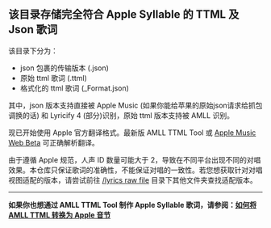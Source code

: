 ## 该目录存储完全符合 Apple Syllable 的 TTML 及 Json 歌词

该目录下分为：
- json 包裹的传输版本 (.json)
- 原始 ttml 歌词 (.ttml)
- 格式化的 ttml 歌词 (_Format.json)

其中，json 版本支持直接被 Apple Music (如果你能给苹果的原始json请求给抓包调换的话) 和 Lyricify 4 (部分)识别，原始 ttml 版本支持被 AMLL 识别。

现已开始使用 Apple 官方翻译格式。最新版 AMLL TTML Tool 或 [Apple Music Web Beta](https://beta.music.apple.com/) 可正确解析翻译。

由于遵循 Apple 规范，人声 ID 数量可能大于 2，导致在不同平台出现不同的对唱效果。本仓库只保证歌词的准确性，不能保证对唱的一致性。若您想获取针对对唱视图适配的版本，请尝试前往 [/lyrics raw file](../) 目录下其他文件夹查找适配版本。

---

**如果你也想通过 AMLL TTML Tool 制作 Apple Syllable 歌词，请参阅：[如何将 AMLL TTML 转换为 Apple 音节](./How-to-Convert.md)**